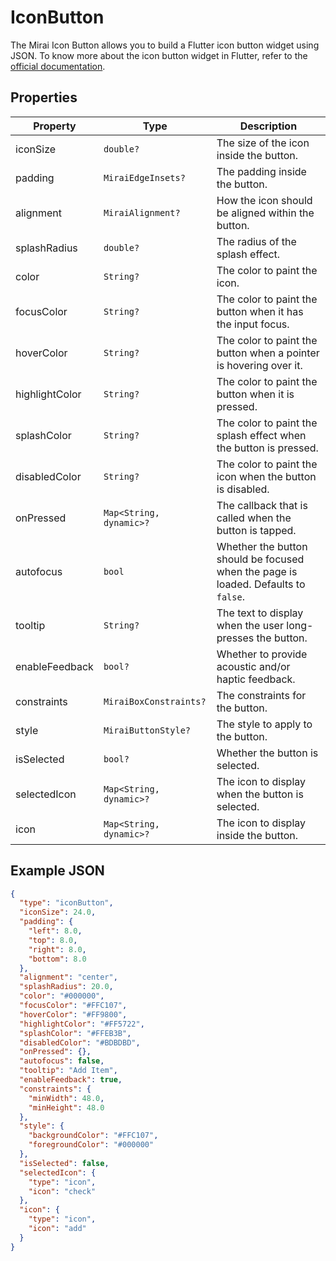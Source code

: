 # IconButton

The Mirai Icon Button allows you to build a Flutter icon button widget using JSON.
To know more about the icon button widget in Flutter, refer to the [official documentation](https://api.flutter.dev/flutter/material/IconButton-class.html).

## Properties

| Property       | Type                    | Description                                                                        |
|----------------|-------------------------|------------------------------------------------------------------------------------|
| iconSize       | `double?`               | The size of the icon inside the button.                                            |
| padding        | `MiraiEdgeInsets?`      | The padding inside the button.                                                     |
| alignment      | `MiraiAlignment?`       | How the icon should be aligned within the button.                                  |
| splashRadius   | `double?`               | The radius of the splash effect.                                                   |
| color          | `String?`               | The color to paint the icon.                                                       |
| focusColor     | `String?`               | The color to paint the button when it has the input focus.                         |
| hoverColor     | `String?`               | The color to paint the button when a pointer is hovering over it.                  |
| highlightColor | `String?`               | The color to paint the button when it is pressed.                                  |
| splashColor    | `String?`               | The color to paint the splash effect when the button is pressed.                   |
| disabledColor  | `String?`               | The color to paint the icon when the button is disabled.                           |
| onPressed      | `Map<String, dynamic>?` | The callback that is called when the button is tapped.                             |
| autofocus      | `bool`                  | Whether the button should be focused when the page is loaded. Defaults to `false`. |
| tooltip        | `String?`               | The text to display when the user long-presses the button.                         |
| enableFeedback | `bool?`                 | Whether to provide acoustic and/or haptic feedback.                                |
| constraints    | `MiraiBoxConstraints?`  | The constraints for the button.                                                    |
| style          | `MiraiButtonStyle?`     | The style to apply to the button.                                                  |
| isSelected     | `bool?`                 | Whether the button is selected.                                                    |
| selectedIcon   | `Map<String, dynamic>?` | The icon to display when the button is selected.                                   |
| icon           | `Map<String, dynamic>?` | The icon to display inside the button.                                             |

## Example JSON

```json
{
  "type": "iconButton",
  "iconSize": 24.0,
  "padding": {
    "left": 8.0,
    "top": 8.0,
    "right": 8.0,
    "bottom": 8.0
  },
  "alignment": "center",
  "splashRadius": 20.0,
  "color": "#000000",
  "focusColor": "#FFC107",
  "hoverColor": "#FF9800",
  "highlightColor": "#FF5722",
  "splashColor": "#FFEB3B",
  "disabledColor": "#BDBDBD",
  "onPressed": {},
  "autofocus": false,
  "tooltip": "Add Item",
  "enableFeedback": true,
  "constraints": {
    "minWidth": 48.0,
    "minHeight": 48.0
  },
  "style": {
    "backgroundColor": "#FFC107",
    "foregroundColor": "#000000"
  },
  "isSelected": false,
  "selectedIcon": {
    "type": "icon",
    "icon": "check"
  },
  "icon": {
    "type": "icon",
    "icon": "add"
  }
}
```